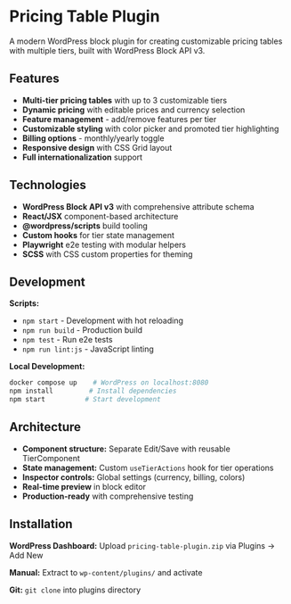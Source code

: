 # Pricing Table Plugin

A modern WordPress block plugin for creating customizable pricing tables with multiple tiers, built with WordPress Block API v3.

## Features

- **Multi-tier pricing tables** with up to 3 customizable tiers
- **Dynamic pricing** with editable prices and currency selection  
- **Feature management** - add/remove features per tier
- **Customizable styling** with color picker and promoted tier highlighting
- **Billing options** - monthly/yearly toggle
- **Responsive design** with CSS Grid layout
- **Full internationalization** support

## Technologies

- **WordPress Block API v3** with comprehensive attribute schema
- **React/JSX** component-based architecture
- **@wordpress/scripts** build tooling
- **Custom hooks** for tier state management
- **Playwright** e2e testing with modular helpers
- **SCSS** with CSS custom properties for theming

## Development

**Scripts:**
- `npm start` - Development with hot reloading
- `npm run build` - Production build
- `npm test` - Run e2e tests
- `npm run lint:js` - JavaScript linting

**Local Development:**
```bash
docker compose up    # WordPress on localhost:8080
npm install         # Install dependencies
npm start          # Start development
```

## Architecture

- **Component structure:** Separate Edit/Save with reusable TierComponent
- **State management:** Custom `useTierActions` hook for tier operations
- **Inspector controls:** Global settings (currency, billing, colors)
- **Real-time preview** in block editor
- **Production-ready** with comprehensive testing

## Installation

**WordPress Dashboard:** Upload `pricing-table-plugin.zip` via Plugins → Add New

**Manual:** Extract to `wp-content/plugins/` and activate

**Git:** `git clone` into plugins directory
